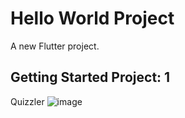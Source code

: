 # Hello World Project

A new Flutter project.

## Getting Started Project: 1

Quizzler
![image](https://user-images.githubusercontent.com/21243997/149901386-e6185369-ecda-49f8-83de-7ce3ef775738.png)
